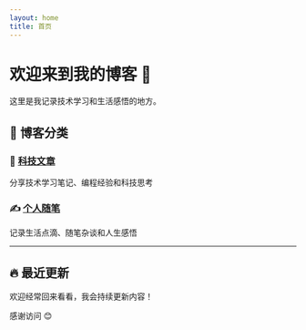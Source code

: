 ```yaml
---
layout: home
title: 首页
---
```


# 欢迎来到我的博客 👋

这里是我记录技术学习和生活感悟的地方。

## 📖 博客分类

### 📱 [科技文章](/tech/)
分享技术学习笔记、编程经验和科技思考

### ✍️ [个人随笔](/life/)
记录生活点滴、随笔杂谈和人生感悟

---

## 🔥 最近更新

欢迎经常回来看看，我会持续更新内容！

感谢访问 😊
